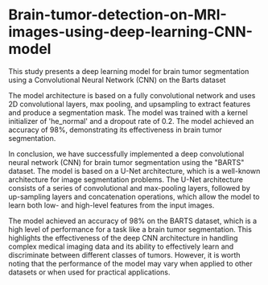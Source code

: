 # Brain-tumor-detection-on-MRI-images-using-deep-learning-CNN-model
This study presents a deep learning model for brain tumor segmentation using a Convolutional Neural Network (CNN) on the Barts dataset

The model architecture is based on a fully convolutional network and uses 2D convolutional layers, max pooling, and upsampling to extract features and produce a segmentation mask. The model was trained with a kernel initializer of 'he_normal' and a dropout rate of 0.2. The model achieved an accuracy of 98%, demonstrating its effectiveness in brain tumor segmentation.

In conclusion, we have successfully implemented a deep convolutional neural network (CNN) for brain tumor segmentation using the "BARTS" dataset. The model is based on a U-Net architecture, which is a well-known architecture for image segmentation problems. The U-Net architecture consists of a series of convolutional and max-pooling layers, followed by up-sampling layers and concatenation operations, which allow the model to learn both low- and high-level features from the input images.

The model achieved an accuracy of 98% on the BARTS dataset, which is a high level of performance for a task like a brain tumor segmentation. This highlights the effectiveness of the deep CNN architecture in handling complex medical imaging data and its ability to effectively learn and discriminate between different classes of tumors. However, it is worth noting that the performance of the model may vary when applied to other datasets or when used for practical applications.


